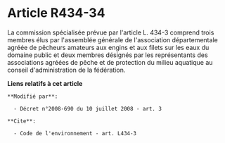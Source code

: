 # Article R434-34

La commission spécialisée prévue par l'article L. 434-3 comprend trois membres élus par l'assemblée générale de l'association
départementale agréée de pêcheurs amateurs aux engins et aux filets sur les eaux du domaine public et deux membres désignés
par les représentants des associations agréées de pêche et de protection du milieu aquatique au conseil d'administration de
la fédération.

**Liens relatifs à cet article**

	**Modifié par**:

	  - Décret n°2008-690 du 10 juillet 2008 - art. 3

	**Cite**:

	  - Code de l'environnement - art. L434-3

